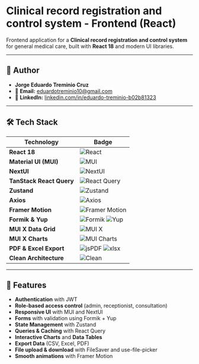 # Clinical record registration and control system - Frontend (React)

Frontend application for a **Clinical record registration and control system** for general medical care, built with **React 18** and modern UI libraries.

---

## 👤 Author
- **Jorge Eduardo Treminio Cruz**  
- 📧 **Email:** [eduardotreminio10@gmail.com](mailto:eduardotreminio10@gmail.com)  
- 🔗 **LinkedIn:** [linkedin.com/in/eduardo-treminio-b02b81323](https://www.linkedin.com/in/eduardo-treminio-b02b81323/)  

---

## 🛠️ Tech Stack

| Technology                | Badge                                                                                                                                    |
|---------------------------|------------------------------------------------------------------------------------------------------------------------------------------|
| **React 18**              | ![React](https://img.shields.io/badge/React-20232A?style=for-the-badge&logo=react&logoColor=61DAFB)                                     |
| **Material UI (MUI)**     | ![MUI](https://img.shields.io/badge/MUI-007FFF?style=for-the-badge&logo=mui&logoColor=white)                                            |
| **NextUI**                | ![NextUI](https://img.shields.io/badge/NextUI-000000?style=for-the-badge&logo=vercel&logoColor=white)                                   |
| **TanStack React Query**  | ![React Query](https://img.shields.io/badge/React%20Query-FF4154?style=for-the-badge&logo=reactquery&logoColor=white)                   |
| **Zustand**               | ![Zustand](https://img.shields.io/badge/Zustand-4B5563?style=for-the-badge&logo=react&logoColor=white)                                  |
| **Axios**                 | ![Axios](https://img.shields.io/badge/Axios-671ddf?style=for-the-badge&logo=axios&logoColor=white)                                      |
| **Framer Motion**         | ![Framer Motion](https://img.shields.io/badge/Framer%20Motion-0055FF?style=for-the-badge&logo=framer&logoColor=white)                  |
| **Formik & Yup**          | ![Formik](https://img.shields.io/badge/Formik-02569B?style=for-the-badge&logo=formik&logoColor=white) ![Yup](https://img.shields.io/badge/Yup-00C58E?style=for-the-badge&logo=yup&logoColor=white) |
| **MUI X Data Grid**       | ![MUI X](https://img.shields.io/badge/MUI%20X%20DataGrid-007FFF?style=for-the-badge&logo=mui&logoColor=white)                           |
| **MUI X Charts**          | ![MUI Charts](https://img.shields.io/badge/MUI%20Charts-FF9800?style=for-the-badge&logo=chartdotjs&logoColor=white)                     |
| **PDF & Excel Export**    | ![jsPDF](https://img.shields.io/badge/jsPDF-FF0000?style=for-the-badge&logo=adobeacrobatreader&logoColor=white) ![xlsx](https://img.shields.io/badge/Excel-217346?style=for-the-badge&logo=microsoft-excel&logoColor=white) |
| **Clean Architecture**    | ![Clean](https://img.shields.io/badge/Clean%20Architecture-4CAF50?style=for-the-badge&logo=lock&logoColor=white)                   |

---

## 🚀 Features

- **Authentication** with JWT  
- **Role-based access control** (admin, receptionist, consultation)  
- **Responsive UI** with MUI and NextUI  
- **Forms** with validation using Formik + Yup  
- **State Management** with Zustand  
- **Queries & Caching** with React Query  
- **Interactive Charts** and **Data Tables**  
- **Export Data** (CSV, Excel, PDF)  
- **File upload & download** with FileSaver and use-file-picker  
- **Smooth animations** with Framer Motion  

